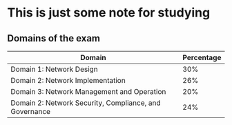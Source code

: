 # This is just some note for studying
## Domains of the exam
| Domain                                                    | Percentage  |
| --------------------------------------------------------- | ----------- |
| Domain 1: Network Design                                  | 30%         |
| Domain 2: Network Implementation                          | 26%         |
| Domain 3: Network Management and Operation                | 20%         |
| Domain 2: Network Security, Compliance, and Governance    | 24%         |